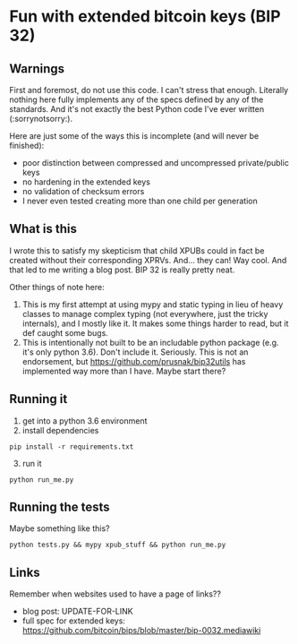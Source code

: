 # Fun with extended bitcoin keys (BIP 32)

## Warnings
First and foremost, do not use this code. I can't stress that enough. Literally nothing here fully implements any of the specs defined by any of the standards. And it's not exactly the best Python code I've ever written (:sorrynotsorry:).

Here are just some of the ways this is incomplete (and will never be finished):
* poor distinction between compressed and uncompressed private/public keys
* no hardening in the extended keys
* no validation of checksum errors
* I never even tested creating more than one child per generation

## What is this
I wrote this to satisfy my skepticism that child XPUBs could in fact be created without their corresponding XPRVs. And... they can! Way cool. And that led to me writing a blog post. BIP 32 is really pretty neat.

Other things of note here:
1. This is my first attempt at using mypy and static typing in lieu of heavy classes to manage complex typing (not everywhere, just the tricky internals), and I mostly like it. It makes some things harder to read, but it def caught some bugs.
2. This is intentionally not built to be an includable python package (e.g. it's only python 3.6). Don't include it. Seriously. This is not an endorsement, but https://github.com/prusnak/bip32utils has implemented way more than I have. Maybe start there?

## Running it

1. get into a python 3.6 environment
2. install dependencies
```shell
pip install -r requirements.txt
```
3. run it
```shell
python run_me.py
```

## Running the tests

Maybe something like this?
```shell
python tests.py && mypy xpub_stuff && python run_me.py
```


## Links
Remember when websites used to have a page of links??
* blog post: UPDATE-FOR-LINK
* full spec for extended keys: https://github.com/bitcoin/bips/blob/master/bip-0032.mediawiki
